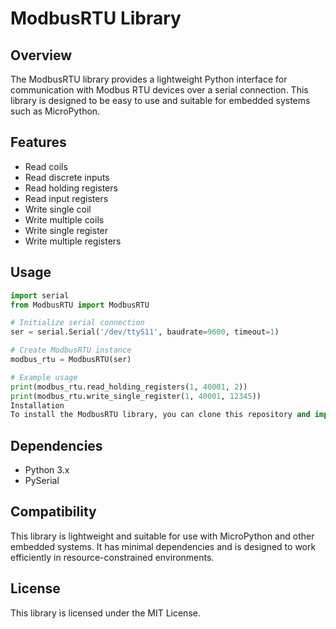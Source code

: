 
# ModbusRTU Library

## Overview

The ModbusRTU library provides a lightweight Python interface for communication with Modbus RTU devices over a serial connection. This library is designed to be easy to use and suitable for embedded systems such as MicroPython.

## Features

- Read coils
- Read discrete inputs
- Read holding registers
- Read input registers
- Write single coil
- Write multiple coils
- Write single register
- Write multiple registers

## Usage

```python
import serial
from ModbusRTU import ModbusRTU

# Initialize serial connection
ser = serial.Serial('/dev/ttyS11', baudrate=9600, timeout=1)

# Create ModbusRTU instance
modbus_rtu = ModbusRTU(ser)

# Example usage
print(modbus_rtu.read_holding_registers(1, 40001, 2))
print(modbus_rtu.write_single_register(1, 40001, 12345))
Installation
To install the ModbusRTU library, you can clone this repository and import the ModbusRTU class into your project.
```

## Dependencies

- Python 3.x
- PySerial

## Compatibility

This library is lightweight and suitable for use with MicroPython and other embedded systems. It has minimal dependencies and is designed to work efficiently in resource-constrained environments.

## License

This library is licensed under the MIT License.
